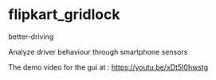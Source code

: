# flipkart_gridlock

better-driving

Analyze driver behaviour through smartphone sensors



The demo video for the gui at : https://youtu.be/xDt5I0hwstg

